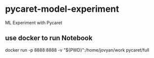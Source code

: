 # pycaret-model-experiment
ML Experiment with Pycaret


## use docker to run Notebook

docker run -p 8888:8888 -v "${PWD}":/home/jovyan/work  pycaret/full